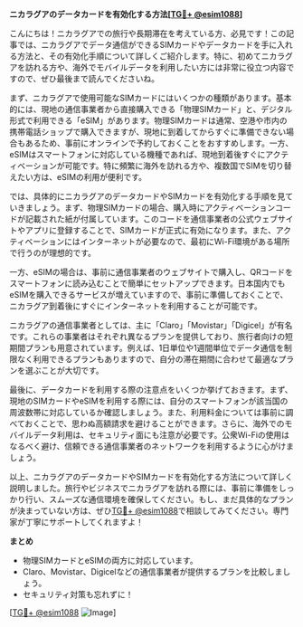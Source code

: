 **ニカラグアのデータカードを有効化する方法[[TG💪+ @esim1088](https://t.me/s/esim1088)]**

こんにちは！ニカラグアでの旅行や長期滞在を考えている方、必見です！この記事では、ニカラグアでデータ通信ができるSIMカードやデータカードを手に入れる方法と、その有効化手順について詳しくご紹介します。特に、初めてニカラグアを訪れる方や、海外でモバイルデータを利用したい方には非常に役立つ内容ですので、ぜひ最後まで読んでくださいね。

まず、ニカラグアで使用可能なSIMカードにはいくつかの種類があります。基本的には、現地の通信事業者から直接購入できる「物理SIMカード」と、デジタル形式で利用できる「eSIM」があります。物理SIMカードは通常、空港や市内の携帯電話ショップで購入できますが、現地に到着してからすぐに準備できない場合もあるため、事前にオンラインで予約しておくことをおすすめします。一方、eSIMはスマートフォンに対応している機種であれば、現地到着後すぐにアクティベーションが可能です。特に頻繁に海外を訪れる方や、複数国でSIMを切り替えたい方は、eSIMの利用が便利です。

では、具体的にニカラグアのデータカードやSIMカードを有効化する手順を見ていきましょう。まず、物理SIMカードの場合、購入時にアクティベーションコードが記載された紙が付属しています。このコードを通信事業者の公式ウェブサイトやアプリに登録することで、SIMカードが正式に有効になります。また、アクティベーションにはインターネットが必要なので、最初にWi-Fi環境がある場所で行うのが理想的です。

一方、eSIMの場合は、事前に通信事業者のウェブサイトで購入し、QRコードをスマートフォンに読み込むことで簡単にセットアップできます。日本国内でもeSIMを購入できるサービスが増えていますので、事前に準備しておくことで、ニカラグア到着後にすぐにインターネットを利用することが可能です。

ニカラグアの通信事業者としては、主に「Claro」「Movistar」「Digicel」が有名です。これらの事業者はそれぞれ異なるプランを提供しており、旅行者向けの短期間プランも用意されています。例えば、1日単位や1週間単位でデータ通信を制限なく利用できるプランもありますので、自分の滞在期間に合わせて最適なプランを選ぶことが大切です。

最後に、データカードを利用する際の注意点をいくつか挙げておきます。まず、現地のSIMカードやeSIMを利用する際には、自分のスマートフォンが該当国の周波数帯に対応しているか確認しましょう。また、利用料金については事前に調べておくことで、思わぬ高額請求を避けることができます。さらに、海外でのモバイルデータ利用は、セキュリティ面にも注意が必要です。公衆Wi-Fiの使用はなるべく避け、信頼できる通信事業者のネットワークを利用するように心がけましょう。

以上、ニカラグアのデータカードやSIMカードを有効化する方法について詳しく説明しました。旅行やビジネスでニカラグアを訪れる際には、事前に準備をしっかり行い、スムーズな通信環境を確保してください。もし、まだ具体的なプランが決まっていない方は、ぜひ[TG💪+ @esim1088](https://t.me/s/esim1088)で相談してみてください。専門家が丁寧にサポートしてくれますよ！

**まとめ**

- 物理SIMカードとeSIMの両方に対応しています。
- Claro、Movistar、Digicelなどの通信事業者が提供するプランを比較しましょう。
- セキュリティ対策も忘れずに！

[[TG💪+ @esim1088](https://t.me/s/esim1088) ![Image](https://i.postimg.cc/Y0z9fWf4/image.png)]